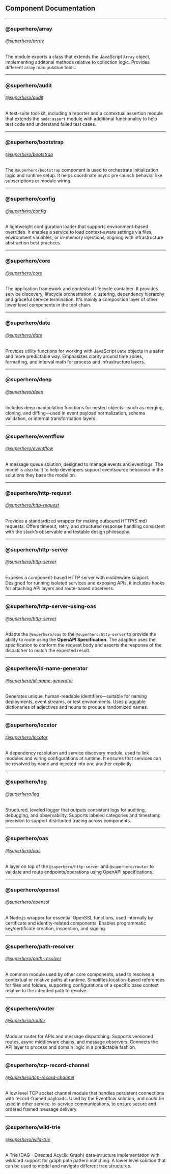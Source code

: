 ## Component Documentation

---

### @superhero/array

###### [@superhero/array](https://github.com/superhero/array)

The module exports a class that extends the JavaScript `Array` object, implementing additonal methods relative to collection logic. Provides different array manipulation tools.

---

### @superhero/audit

###### [@superhero/audit](https://github.com/superhero/audit)

A test-suite tool-kit, including a reporter and a contextual assertion module that extends the `node:assert` module with additional functionality to help test code and understand failed test cases.

---

### @superhero/bootstrap

###### [@superhero/bootstrap](https://github.com/superhero/bootstrap)

The `@superhero/bootstrap` component is used to orchestrate initialization logic and runtime setup. It helps coordinate async pre-launch behavior like subscriptions or module wiring.

---

### @superhero/config

###### [@superhero/config](https://github.com/superhero/config)

A lightweight configuration loader that supports environment-based overrides. It enables a service to load context-aware settings via files, environment variables, or in-memory injections, aligning with infrastructure abstraction best practices.

---

### @superhero/core

###### [@superhero/core](https://github.com/superhero/core)

The application framework and contextual lifecycle container. It provides service discovery, lifecycle orchestration, clustering, dependency hierarchy and graceful service termination. It's mainly a composition layer of other lower level components in the tool chain.

---

### @superhero/date

###### [@superhero/date](https://github.com/superhero/date)

Provides utility functions for working with JavaScript `Date` objects in a safer and more predictable way. Emphasizes clarity around time zones, formatting, and interval math for process and infrastructure layers.

---

### @superhero/deep

###### [@superhero/deep](https://github.com/superhero/deep)

Includes deep manipulation functions for nested objects—such as merging, cloning, and diffing—used in event payload normalization, schema validation, or internal transformation layers.

---

### @superhero/eventflow

###### [@superhero/eventflow](/components/@superhero/eventflow.md)

A message queue solution, designed to manage events and eventlogs. The model is also built to help developers support eventsource behaviour in the solutions they base the model on.

---

### @superhero/http-request

###### [@superhero/http-request](https://github.com/superhero/http-request)

Provides a standardized wrapper for making outbound HTTP(S.md) requests. Offers timeout, retry, and structured response handling consistent with the stack’s observable and testable design philosophy.

---

### @superhero/http-server

###### [@superhero/http-server](https://github.com/superhero/http-server)

Exposes a component-based HTTP server with middleware support. Designed for running isolated services and exposing APIs, it includes hooks for attaching API layers and route-based observers.

---

### @superhero/http-server-using-oas

###### [@superhero/http-server](https://github.com/superhero/http-server-using-oas)

Adapts the `@superhero/oas` to the `@superhero/http-server` to provide the ability to route using the **OpenAPI Specification**. The adaption uses the specification to conform the request body and asserts the response of the dispatcher to match the expected result.

---

### @superhero/id-name-generator

###### [@superhero/id-name-generator](https://github.com/superhero/id-name-generator)

Generates unique, human-readable identifiers—suitable for naming deployments, event streams, or test environments. Uses pluggable dictionaries of adjectives and nouns to produce randomized names.

---

### @superhero/locator

###### [@superhero/locator](https://github.com/superhero/locator)

A dependency resolution and service discovery module, used to link modules and wiring configurations at runtime. It ensures that services can be resolved by name and injected into one another explicitly.

---

### @superhero/log

###### [@superhero/log](https://github.com/superhero/log)

Structured, leveled logger that outputs consistent logs for auditing, debugging, and observability. Supports labeled categories and timestamp precision to support distributed tracing across components.

---

### @superhero/oas

###### [@superhero/oas](https://github.com/superhero/oas)

A layer on top of the `@superhero/http-server` and `@superhero/router` to validate and route endpoints/operations using OpenAPI specifications.

---

### @superhero/openssl

###### [@superhero/openssl](https://github.com/superhero/openssl)

A Node.js wrapper for essential OpenSSL functions, used internally by certificate and identity-related components. Enables programmatic key/certificate creation, inspection, and signing.

---

### @superhero/path-resolver

###### [@superhero/path-resolver](https://github.com/superhero/path-resolver)

A common module used by other core components, used to resolves a contextual or relative paths at runtime. Simplifies location-based references for files and folders, supporting configurations of a specific base context relative to the intended path to resolve.

---

### @superhero/router

###### [@superhero/router](https://github.com/superhero/router)

Modular router for APIs and message dispatching. Supports versioned routes, async middleware chains, and message observers. Connects the API layer to process and domain logic in a predictable fashion.

---

### @superhero/tcp-record-channel

###### [@superhero/tcp-record-channel](https://github.com/superhero/tcp-record-channel)

A low level TCP socket channel module that handles persistent connections with record-framed payloads. Used by the Eventflow solution, and could be used in other service-to-service communications, to ensure secure and ordered framed message delivery.

---

### @superhero/wild-trie

###### [@superhero/wild-trie](https://github.com/superhero/wild-trie)

A Trie (DAG - Directed Acyclic Graph) data-structure implementation with wildcard support for graph path pattern matching. A lower level solution that can be used to model and navigate different tree structures.

